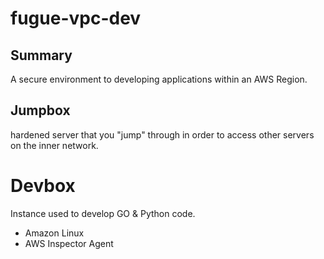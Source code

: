 # fugue-vpc-dev

## Summary
A secure environment to developing applications within an AWS Region.

## Jumpbox 
hardened server that you "jump" through in order to access other servers on the inner network.

# Devbox
Instance used to develop GO & Python code.

- Amazon Linux
- AWS Inspector Agent
